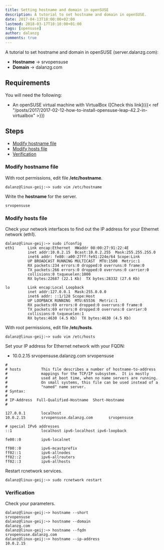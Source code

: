 ```yaml
---
title: Setting hostname and domain in openSUSE
description: A tutorial to set hostname and domain in openSUSE.
date: 2017-04-13T18:00:00+02:00
lastmod: 2018-03-17T10:10:00+01:00
tags: [opensuse]
author: dalanzg
comments: true
---
```


A tutorial to set hostname and domain in openSUSE (server.dalanzg.com):

- **Hostname** -> srvopensuse
- **Domain** -> dalanzg.com

## Requirements

You will need the following:

- An openSUSE virtual machine with VirtualBox ([Check this link]({{< ref "/posts/2017/2017-02-12-how-to-install-opensuse-leap-42.2-in-virtualbox" >}})

## Steps

- [Modify hostname file](#modify-hostname-file)
- [Modify hosts file](#modify-hosts-file)
- [Verification](#verification)

### Modify hostname file

With root permissions, edit file **/etc/hostname**.

```terminal
dalanz@linux-geij:~> sudo vim /etc/hostname
```

Write the **hostname** for the server.

```vim
srvopensuse
```

### Modify hosts file

Check your network interfaces to find out the IP address for your Ethernet network (eth1).

```terminal
dalanz@linux-geij:~> sudo ifconfig
eth1      Link encap:Ethernet  HWaddr 08:00:27:91:22:4E
          inet addr:10.0.2.15  Bcast:10.0.2.255  Mask:255.255.255.0
          inet6 addr: fe80::a00:27ff:fe91:224e/64 Scope:Link
          UP BROADCAST RUNNING MULTICAST  MTU:1500  Metric:1
          RX packets:234 errors:0 dropped:0 overruns:0 frame:0
          TX packets:266 errors:0 dropped:0 overruns:0 carrier:0
          collisions:0 txqueuelen:1000
          RX bytes:22687 (22.1 Kb)  TX bytes:28332 (27.6 Kb)

lo        Link encap:Local Loopback
          inet addr:127.0.0.1  Mask:255.0.0.0
          inet6 addr: ::1/128 Scope:Host
          UP LOOPBACK RUNNING  MTU:65536  Metric:1
          RX packets:69 errors:0 dropped:0 overruns:0 frame:0
          TX packets:69 errors:0 dropped:0 overruns:0 carrier:0
          collisions:0 txqueuelen:1
          RX bytes:4630 (4.5 Kb)  TX bytes:4630 (4.5 Kb)
```

With root permissions, edit file **/etc/hosts**.

```terminal
dalanz@linux-geij:~> sudo vim /etc/hosts
```

Set your IP address for Ethernet network with your FQDN:

- 10.0.2.15       srvopensuse.dalanzg.com       srvopensuse

```vim
#
# hosts         This file describes a number of hostname-to-address
#               mappings for the TCP/IP subsystem.  It is mostly
#               used at boot time, when no name servers are running.
#               On small systems, this file can be used instead of a
#               "named" name server.
# Syntax:
#
# IP-Address  Full-Qualified-Hostname  Short-Hostname
#

127.0.0.1       localhost
10.0.2.15       srvopensuse.dalanzg.com       srvopensuse

# special IPv6 addresses
::1             localhost ipv6-localhost ipv6-loopback

fe00::0         ipv6-localnet

ff00::0         ipv6-mcastprefix
ff02::1         ipv6-allnodes
ff02::2         ipv6-allrouters
ff02::3         ipv6-allhosts
```

Restart rcnetwork services.

```terminal
dalanz@linux-geij:~> sudo rcnetwork restart
```

### Verification

Check your parameters.

```terminal
dalanz@linux-geij:~> hostname --short
srvopensuse
dalanz@linux-geij:~> hostname --domain
dalanzg.com
dalanz@linux-geij:~> hostname --fqdn
srvopensuse.dalanzg.com
dalanz@linux-geij:~> hostname --ip-address
10.0.2.15
```
